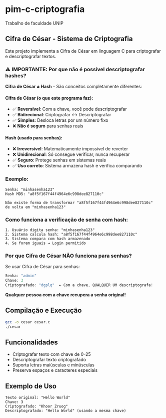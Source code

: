 # pim-c-criptografia
Trabalho de faculdade UNIP

## Cifra de César - Sistema de Criptografia

Este projeto implementa a Cifra de César em linguagem C para criptografar e descriptografar textos.

### ⚠️ IMPORTANTE: Por que não é possível descriptografar hashes?

**Cifra de César ≠ Hash** - São conceitos completamente diferentes:

#### Cifra de César (o que este programa faz):
- ✅ **Reversível**: Com a chave, você pode descriptografar
- ✅ **Bidirecional**: Criptografar ↔ Descriptografar
- ✅ **Simples**: Desloca letras por um número fixo
- ❌ **Não é seguro** para senhas reais

#### Hash (usado para senhas):
- ❌ **Irreversível**: Matematicamente impossível de reverter
- ❌ **Unidirecional**: Só consegue verificar, nunca recuperar
- ✅ **Seguro**: Protege senhas em sistemas reais
- ✅ **Uso correto**: Sistema armazena hash e verifica comparando

### Exemplo:

```
Senha: "minhasenha123"
Hash MD5: "a8f5f167f44f4964e6c998dee827110c"

Não existe forma de transformar "a8f5f167f44f4964e6c998dee827110c" 
de volta em "minhasenha123"
```

### Como funciona a verificação de senha com hash:

```
1. Usuário digita senha: "minhasenha123"
2. Sistema calcula hash: "a8f5f167f44f4964e6c998dee827110c"
3. Sistema compara com hash armazenado
4. Se forem iguais → Login permitido
```

### Por que Cifra de César NÃO funciona para senhas?

Se usar Cifra de César para senhas:
```c
Senha: "admin"
Chave: 3
Criptografado: "dgplq"  ← Com a chave, QUALQUER UM descriptografa!
```

**Qualquer pessoa com a chave recupera a senha original!**

## Compilação e Execução

```bash
gcc -o cesar cesar.c
./cesar
```

## Funcionalidades

- Criptografar texto com chave de 0-25
- Descriptografar texto criptografado
- Suporta letras maiúsculas e minúsculas
- Preserva espaços e caracteres especiais

## Exemplo de Uso

```
Texto original: "Hello World"
Chave: 3
Criptografado: "Khoor Zruog"
Descriptografado: "Hello World" (usando a mesma chave)
```
